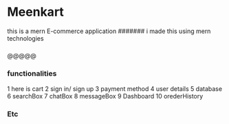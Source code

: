 # Meenkart
this is a mern E-commerce application
#######
i made this using mern technologies
#####

@@@@@
### functionalities #####
1 here is cart
2 sign in/ sign up
3 payment method 
4 user details
5 database
6 searchBox
7 chatBox
8 messageBox
9 Dashboard
10 orederHistory
  ### Etc ####
  
